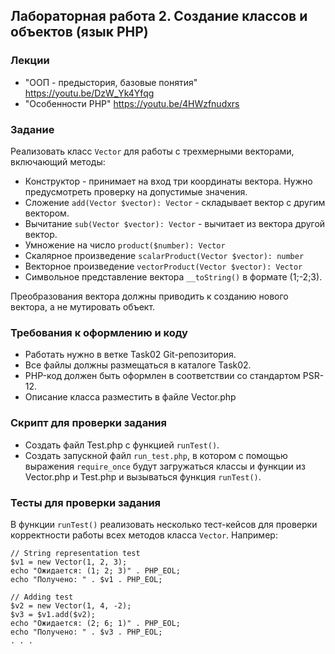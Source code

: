 ##                             Лабораторная работа 2. Создание классов и объектов (язык PHP)
### Лекции
* "ООП - предыстория, базовые понятия" https://youtu.be/DzW_Yk4Yfqg
* "Особенности PHP" https://youtu.be/4HWzfnudxrs

### Задание
Реализовать класс `Vector` для работы с трехмерными векторами, включающий методы:
* Конструктор - принимает на вход три координаты вектора. Нужно предусмотреть проверку на допустимые значения.
* Сложение `add(Vector $vector): Vector` - складывает вектор с другим вектором.
* Вычитание `sub(Vector $vector): Vector` - вычитает из вектора другой вектор.
* Умножение на число `product($number): Vector`
* Скалярное произведение `scalarProduct(Vector $vector): number`
* Векторное произведение `vectorProduct(Vector $vector): Vector`
* Символьное представление вектора `__toString()` в формате (1;-2;3). 

Преобразования вектора должны приводить к созданию нового вектора, а не мутировать объект.

### Требования к оформлению и коду
* Работать нужно в ветке Task02 Git-репозитория.
* Все файлы должны размещаться в каталоге Task02.
* PHP-код должен быть оформлен в соответствии со стандартом PSR-12. 
* Описание класса разместить в файле Vector.php

### Скрипт для проверки задания
* Создать файл Test.php с функцией `runTest()`.
* Создать запускной файл `run_test.php`, в котором с помощью выражения `require_once` будут загружаться классы и функции из Vector.php и Test.php и вызываться функция `runTest()`.


### Тесты для проверки задания
В функции `runTest()` реализовать несколько тест-кейсов для проверки корректности работы всех методов класса `Vector`. Например: 
```
// String representation test
$v1 = new Vector(1, 2, 3);
echo "Ожидается: (1; 2; 3)" . PHP_EOL;
echo "Получено: " . $v1 . PHP_EOL;

// Adding test
$v2 = new Vector(1, 4, -2);
$v3 = $v1.add($v2);
echo "Ожидается: (2; 6; 1)" . PHP_EOL;
echo "Получено: " . $v3 . PHP_EOL;
. . .
```
